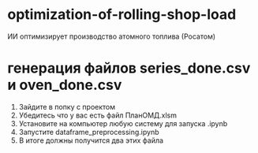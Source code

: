 # optimization-of-rolling-shop-load
ИИ оптимизирует производство атомного топлива (Росатом)

# генерация файлов series_done.csv и oven_done.csv 
1) Зайдите в попку с проектом
2) Убедитесь что у вас есть файл ПланОМД.xlsm
3) Установите на компьютер любую систему для запуска .ipynb
4) Запустите dataframe_preprocessing.ipynb
5) В итоге должны получится два этих файла

# 
